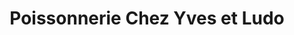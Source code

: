 ---
title: "Poissonnerie Chez Yves et Ludo"
url: /la-grande-motte/poissonnerie-chez-yves-et-ludo/
shop: Fisch
---